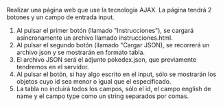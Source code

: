 Realizar una página web que use la tecnología AJAX. La página tendrá 2 botones y un campo de entrada input.

1. Al pulsar el primer botón (llamado "Instrucciones"), se cargará asíncronamente un archivo llamado instrucciones.html.
2. Al pulsar el segundo botón (llamado "Cargar JSON), se recorrerá un archivo json y se mostrarán en formato tabla.
3. El archivo JSON será el adjunto pokedex.json, que previamente tendremos en el servidor.
4. Al pulsar el botón, si hay algo escrito en el input, sólo se mostrarán los objetos cuyo id sea menor o igual que el especificado.
5. La tabla no incluirá todos los campos, sólo el id, el campo english de name y el campo type como un string separados por comas.